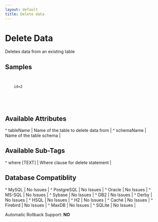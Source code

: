 ```yaml
---
layout: default
title: Delete data
---
```


# Delete Data #

Deletes data from an existing table

## Samples ##

<code xml>
<delete tableName="People">
    <where>id=2</where>
</delete>
</code>

<code xml>
<delete tableName="People">
</delete>
</code>

## Available Attributes ##

^ tableName  | Name of the table to delete data from  | 
^ schemaName  | Name of the table schema  | 

## Available Sub-Tags ##

^ where [TEXT]  | Where clause for delete statement | 


## Database Compatiblity ##

^ MySQL  | No Issues  | 
^ PostgreSQL  | No Issues  | 
^ Oracle  | No Issues  | 
^ MS-SQL  | No Issues  | 
^ Sybase  | No Issues  | 
^ DB2  | No Issues  | 
^ Derby  | No Issues  | 
^ HSQL  | No Issues  | 
^ H2  | No Issues  | 
^ Caché  | No Issues  | 
^ Firebird  | No Issues  | 
^ MaxDB  | No Issues  | 
^ SQLite  | No Issues  | 

Automatic Rollback Support: **NO**